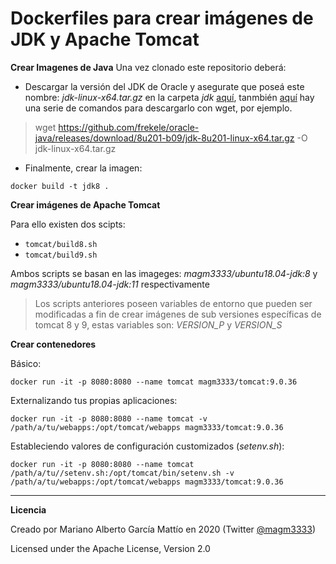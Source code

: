 # Dockerfiles para crear imágenes de JDK y Apache Tomcat

**Crear Imagenes de Java**
Una vez clonado este repositorio deberá:
- Descargar la versión del JDK de Oracle y asegurate que poseá este nombre: *jdk-linux-x64.tar.gz* en la carpeta *jdk* [aquí](https://www.oracle.com/java/technologies/javase/javase8u211-later-archive-downloads.html), tanmbién [aquí](https://gist.github.com/hgomez/9650687) hay una serie de comandos para descargarlo con wget, por ejemplo.
> wget https://github.com/frekele/oracle-java/releases/download/8u201-b09/jdk-8u201-linux-x64.tar.gz -O jdk-linux-x64.tar.gz 
- Finalmente, crear la imagen:

```
docker build -t jdk8 .
```

**Crear imágenes de Apache Tomcat**

Para ello existen dos scipts:
- ```tomcat/build8.sh```
- ```tomcat/build9.sh```

Ambos scripts se basan en las imageges: *magm3333/ubuntu18.04-jdk:8* y *magm3333/ubuntu18.04-jdk:11* respectivamente
> Los scripts anteriores poseen variables de entorno que pueden ser modificadas a fin de crear imágenes de sub versiones específicas de tomcat 8 y 9, estas variables son: *VERSION_P* y *VERSION_S*


**Crear contenedores**

Básico:
```
docker run -it -p 8080:8080 --name tomcat magm3333/tomcat:9.0.36
```

Externalizando tus propias aplicaciones:
```
docker run -it -p 8080:8080 --name tomcat -v /path/a/tu/webapps:/opt/tomcat/webapps magm3333/tomcat:9.0.36
```

Estableciendo valores de configuración customizados (*setenv.sh*):
```
docker run -it -p 8080:8080 --name tomcat /path/a/tu//setenv.sh:/opt/tomcat/bin/setenv.sh -v /path/a/tu/webapps:/opt/tomcat/webapps magm3333/tomcat:9.0.36
```
---

**Licencia**

Creado por Mariano Alberto García Mattío en 2020 (Twitter [@magm3333](https://twitter.com/magm3333))

Licensed under the Apache License, Version 2.0
